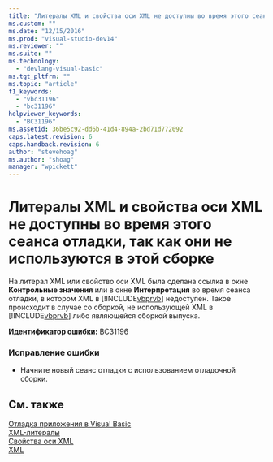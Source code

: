 ```yaml
---
title: "Литералы XML и свойства оси XML не доступны во время этого сеанса отладки, так как они не используются в этой сборке | Microsoft Docs"
ms.custom: ""
ms.date: "12/15/2016"
ms.prod: "visual-studio-dev14"
ms.reviewer: ""
ms.suite: ""
ms.technology: 
  - "devlang-visual-basic"
ms.tgt_pltfrm: ""
ms.topic: "article"
f1_keywords: 
  - "vbc31196"
  - "bc31196"
helpviewer_keywords: 
  - "BC31196"
ms.assetid: 36be5c92-dd6b-41d4-894a-2bd71d772092
caps.latest.revision: 6
caps.handback.revision: 6
author: "stevehoag"
ms.author: "shoag"
manager: "wpickett"
---
```

# Литералы XML и свойства оси XML не доступны во время этого сеанса отладки, так как они не используются в этой сборке
На литерал XML или свойство оси XML была сделана ссылка в окне **Контрольные значения** или в окне **Интерпретация** во время сеанса отладки, в котором XML в [!INCLUDE[vbprvb](../dotnet/includes/vbprvb_md.md)] недоступен. Такое происходит в случае со сборкой, не использующей XML в [!INCLUDE[vbprvb](../dotnet/includes/vbprvb_md.md)] либо являющейся сборкой выпуска.  
  
 **Идентификатор ошибки:** BC31196  
  
### Исправление ошибки  
  
-   Начните новый сеанс отладки с использованием отладочной сборки.  
  
## См. также  
 [Отладка приложения в Visual Basic](../Topic/Debugging%20Your%20Visual%20Basic%20Application.md)   
 [XML\-литералы](../Topic/XML%20Literals%20\(Visual%20Basic\).md)   
 [Свойства оси XML](../Topic/XML%20Axis%20Properties%20\(Visual%20Basic\).md)   
 [XML](../Topic/XML%20in%20Visual%20Basic.md)